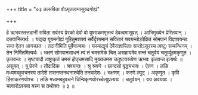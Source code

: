 +++
title = "०३ तत्सविता वोऽमृतत्वमासुवदगोह्यं"

+++

हे ऋभवस्तत्तदानीं सविता सर्वस्य प्रेरको देवो वो युष्माकममृतत्वं देवत्वमासुवत् । आभिमुख्येन प्रेरितवान् । दत्तवानित्यर्थः । यद्यदा यूयमगोह्यं गूहितुमशक्यं सर्वैर्दृश्यमानं सवितारं श्रवयन्तोऽपेक्षितं सोमपानं विज्ञापयन्तः सन्त ऐतन आगच्छत । तदानीमिति पूर्वेणान्वयः । यस्माद्यूयं देवैराज्ञापिताः सन्तोऽसुरस्य त्वष्टुः सम्बन्धिनम् । तेन निर्मितमित्यर्थः । भक्षणं सोमपानसाधनं त्यं तं चमसमेकं चित् असहायमेव सन्तं चतुर्वयं चतुर्व्यूहमकृणुत । कृतवन्तः । सृष्ट्यादौ त्वष्ट्राकृतं चमसं होतृचमसादि मुख्यचमस चतुष्टयरूपेण ऋभवः कृतवन्त इत्यर्थः ॥ असुवत् । षू प्रेरणे । तौदादिकः । श्रवयन्तः । श्रु श्रवणे । छान्दसो वृद्ध्यभावः । ऐतन । लङि मध्यमबहुवचनस्य तादेशे तप्तनप्तनथनाश्चेति तनबादेशः । भक्षणम् । करणे ल्युट् । अकृणुत । कृवि हिंसाकरणयोश्च । लङि मध्यमबहुवचने धिन्विकृण्व्योरच्चेत्युप्रत्ययः । चतुर्वयम् । वय अवयवाः । चत्वारोऽवयवा यस्य स तथोक्तः ॥ ३ ॥